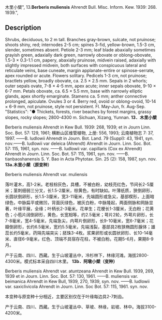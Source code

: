 木里小檗",
13.**Berberis muliensis** Ahrendt Bull. Misc. Inform. Kew. 1939: 268. 1939.",

## Description
Shrubs, deciduous, to 2 m tall. Branches gray-brown, sulcate, not pruinose; shoots shiny, red; internodes 2-5 cm; spines 3-fid, yellow-brown, 1.5-3 cm, slender, sometimes absent. Petiole 2-3 mm; leaf blade abaxially sometimes grayish green, adaxially dark green, narrowly obovate or oblong-obovate, 1.5-3 × 0.3-1.1 cm, papery, abaxially pruinose, midvein raised, adaxially with slightly impressed midvein, both surfaces with conspicuous lateral and reticulate veins, base cuneate, margin applanate-entire or spinose-serrate, apex rounded or acute. Flowers solitary. Pedicels 1-3 cm, not pruinose; bractlets yellow, broadly obovate, ca. 2.5 × 2.5 mm. Sepals in 2 whorls; outer sepals ovate, 7-8 × 4-5 mm, apex acute; inner sepals obovate, 9-10 × 6-7 mm. Petals obovate, ca. 6.5 × 5.5 mm, base with narrowly elliptic glands, apex shortly emarginate. Stamens ca. 5 mm; anther connective prolonged, apiculate. Ovules 3 or 4. Berry red, ovoid or oblong-ovoid, 10-14 × 6-9 mm, not pruinose, style not persistent. Fl. May-Jun, fr. Aug-Sep.
  "Statistics": "● Thickets, forests, river beaches by forest margins, grassy slopes, rocky slopes; 2800-4300 m. Sichuan, Xizang, Yunnan.
**13．木里小檗**

Berberis muliensis Ahrendt in Kew Bull. 1939: 268, 1939; et in Journ Linn. Soc. Bot. 57: 129, 1961; 横断山区维管植物, 上册: 556, 1993; 云南植物志 7: 37, 1997. ——B. ludlowii Ahrendt in Journ. Bot. Land. 79 (Suppl): 43, 1941, syn. nov.——B. ludlowii var deleica (Ahrendt) Ahrendt in Journ. Linn. Soc. Bot. 57: 115, 1961, syn. nov. ——B. ludlowii var. capillaris (Cox ex Ahrendt) Ahrendt in Journ. Linn. Soc. Bot. 57: 115, 1961, syn. nov. ——B. tianbaoshanensis S. Y. Bao in Acta Phytotax. Sin. 25 (2): 158, 1987, syn. nov.
**13a.木里小檗（原变种）**

Berberis muliensis Ahrendt var. muliensis

落叶灌木，高1-2米。老枝棕灰色，具槽，不被白粉，幼枝亮红色，节间长2-5厘米；茎刺细弱三分叉，长1.5-2厘米，棕黄色，有时缺如。叶薄纸质，狭倒卵形，长圆状倒卵形，长1.5-3厘米，宽3-11毫米，先端圆形或急尖，基部楔形，上面暗绿色，中脉扁平或微凹，背面灰绿色，被灰白粉，中脉隆起，两面侧脉和网脉显著，叶缘平展，全缘；叶柄长2-3毫米。花单生；花梗长1-3厘米，无白粉；花黄色；小苞片阔倒卵形，黄色，长宽相等，约2.5毫米；萼片2轮，外萼片卵形，长7-8毫米，宽4-5毫米，先端急尖，内萼片倒卵形，长9-10毫米，宽6-7毫米；花瓣倒卵形，长约6.5毫米，宽约5.5毫米，先端浅裂，基部具2枚狭椭圆形腺体；雄蕊长约5毫米，药隔先端突尖；胚珠3-4枚。浆果卵形或长圆状卵形、长10-14毫米、直径6-9毫米，红色、顶端不具宿存花柱，不被白粉。花期5-6月，果期8-9月。

产于云南、四川、西藏。生于山坡灌丛中，冷杉林下，林缘河滩。海拔2800-4300米。模式标本采自四川木里。
**13b．阿墩小檗（变种）**

Berberis muliensis Ahrendt var. atuntzeana Ahrendt in Kew Bull. 1939, 269, 1939 et in Journ. Linn. Soc. Bot. 57: 130, 1961. ——B. muliensis var. beimanica Ahrendt in Kew Bull, 1939, 270, 1939, syn. nov. ——B. ludlowii var. saxiclivicola Ahrendt in Journ. Linn. Soc Bot. 57: 115, 1961. syn. nov.

本变种与原变种十分相近，主要区别仅在于叶缘每边具2-7刺齿。

产于云南、四川、西藏。生于山坡灌丛中、草坡、林缘，岩坡、林中。海拔3100-4200米。
